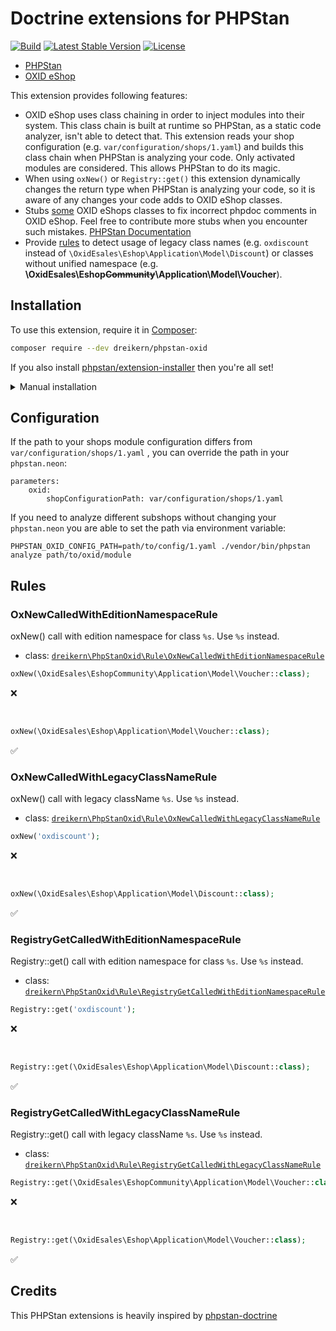 # Doctrine extensions for PHPStan

[![Build](https://github.com/dreikern/phpstan-oxid/workflows/Build/badge.svg)](https://github.com/dreikern/phpstan-oxid/actions)
[![Latest Stable Version](https://poser.pugx.org/dreikern/phpstan-oxid/v/stable)](https://packagist.org/packages/dreikern/phpstan-oxid)
[![License](https://poser.pugx.org/dreikern/phpstan-oxid/license)](https://packagist.org/packages/dreikern/phpstan-oxid)

* [PHPStan](https://phpstan.org/)
* [OXID eShop](https://github.com/OXID-eSales/oxideshop_ce)

This extension provides following features:

* OXID eShop uses class chaining in order to inject modules into their system. This class chain is built at runtime so PHPStan, as a static
code analyzer, isn't able to detect that. This extension reads your shop configuration (e.g. `var/configuration/shops/1.yaml`) and builds this
class chain when PHPStan is analyzing your code. Only activated modules are considered. This allows PHPStan to do its magic.
* When using `oxNew()` or `Registry::get()` this extension dynamically changes the return type when PHPStan is analyzing your code, so it
is aware of any changes your code adds to OXID eShop classes.
* Stubs [some](stubs) OXID eShops classes to fix incorrect phpdoc comments in OXID eShop. Feel free to contribute more stubs when you encounter
such mistakes. [PHPStan Documentation](https://phpstan.org/user-guide/stub-files)
* Provide [rules](#rules) to detect usage of legacy class names (e.g. `oxdiscount` instead of `\OxidEsales\Eshop\Application\Model\Discount`) or
classes without unified namespace (e.g. **\OxidEsales\Eshop~~Community~~\Application\Model\Voucher**).

## Installation

To use this extension, require it in [Composer](https://getcomposer.org/):

```bash
composer require --dev dreikern/phpstan-oxid
```

If you also install [phpstan/extension-installer](https://github.com/phpstan/extension-installer) then you're all set!

<details>
  <summary>Manual installation</summary>

If you don't want to use `phpstan/extension-installer`, include extension.neon in your project's PHPStan config:

```neon
includes:
    - vendor/dreikern/phpstan-oxid/extension.neon
```
</details>


## Configuration

If the path to your shops module configuration differs from `var/configuration/shops/1.yaml` , you can override the path in your `phpstan.neon`:

```neon
parameters:
    oxid:
        shopConfigurationPath: var/configuration/shops/1.yaml
```

If you need to analyze different subshops without changing your `phpstan.neon` you are able to set the path via environment variable:

```shell
PHPSTAN_OXID_CONFIG_PATH=path/to/config/1.yaml ./vendor/bin/phpstan analyze path/to/oxid/module
```

## Rules

### OxNewCalledWithEditionNamespaceRule

oxNew() call with edition namespace for class `%s`. Use `%s` instead.

- class: [`dreikern\PhpStanOxid\Rule\OxNewCalledWithEditionNamespaceRule`](src/Rule/OxNewCalledWithEditionNamespaceRule.php)

```php
oxNew(\OxidEsales\EshopCommunity\Application\Model\Voucher::class);
```

:x:

<br>

```php
oxNew(\OxidEsales\Eshop\Application\Model\Voucher::class);
```

:white_check_mark:

### OxNewCalledWithLegacyClassNameRule

oxNew() call with legacy className `%s`. Use `%s` instead.

- class: [`dreikern\PhpStanOxid\Rule\OxNewCalledWithLegacyClassNameRule`](src/Rule/OxNewCalledWithLegacyClassNameRule.php)

```php
oxNew('oxdiscount');
```

:x:

<br>

```php
oxNew(\OxidEsales\Eshop\Application\Model\Discount::class);
```

:white_check_mark:

### RegistryGetCalledWithEditionNamespaceRule

Registry::get() call with edition namespace for class `%s`. Use `%s` instead.

- class: [`dreikern\PhpStanOxid\Rule\RegistryGetCalledWithEditionNamespaceRule`](src/Rule/RegistryGetCalledWithEditionNamespaceRule.php)

```php
Registry::get('oxdiscount');
```

:x:

<br>

```php
Registry::get(\OxidEsales\Eshop\Application\Model\Discount::class);
```

:white_check_mark:

### RegistryGetCalledWithLegacyClassNameRule

Registry::get() call with legacy className `%s`. Use `%s` instead.

- class: [`dreikern\PhpStanOxid\Rule\RegistryGetCalledWithLegacyClassNameRule`](src/Rule/RegistryGetCalledWithLegacyClassNameRule.php)

```php
Registry::get(\OxidEsales\EshopCommunity\Application\Model\Voucher::class);
```

:x:

<br>

```php
Registry::get(\OxidEsales\Eshop\Application\Model\Voucher::class);
```

:white_check_mark:

## Credits

This PHPStan extensions is heavily inspired by [phpstan-doctrine](https://github.com/phpstan/phpstan-doctrine)
